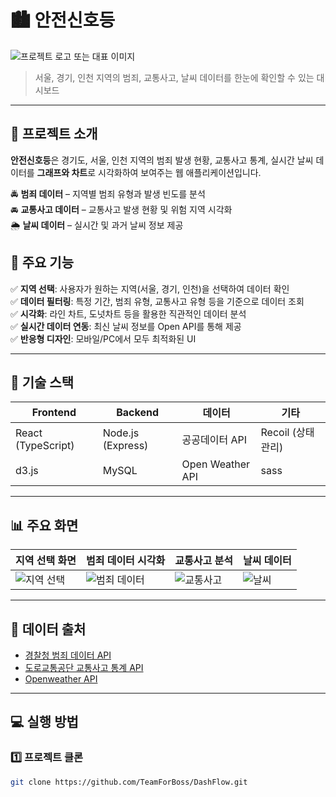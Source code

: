 # 🏙️ 안전신호등

![프로젝트 로고 또는 대표 이미지](https://your-image-url.com)

> 서울, 경기, 인천 지역의 범죄, 교통사고, 날씨 데이터를 한눈에 확인할 수 있는 대시보드

---

## 📝 프로젝트 소개
**안전신호등**은 경기도, 서울, 인천 지역의 범죄 발생 현황, 교통사고 통계, 실시간 날씨 데이터를 **그래프와 차트**로 시각화하여 보여주는 웹 애플리케이션입니다.

🚔 **범죄 데이터** – 지역별 범죄 유형과 발생 빈도를 분석  
🚘 **교통사고 데이터** – 교통사고 발생 현황 및 위험 지역 시각화  
🌦️ **날씨 데이터** – 실시간 및 과거 날씨 정보 제공  

## 🎯 주요 기능
✅ **지역 선택**: 사용자가 원하는 지역(서울, 경기, 인천)을 선택하여 데이터 확인  
✅ **데이터 필터링**: 특정 기간, 범죄 유형, 교통사고 유형 등을 기준으로 데이터 조회  
✅ **시각화**: 라인 차트, 도넛차트 등을 활용한 직관적인 데이터 분석  
✅ **실시간 데이터 연동**: 최신 날씨 정보를 Open API를 통해 제공  
✅ **반응형 디자인**: 모바일/PC에서 모두 최적화된 UI  

---

## 🚀 기술 스택
| Frontend | Backend | 데이터 | 기타 |
|----------|---------|----------|------|
| React (TypeScript) | Node.js (Express) | 공공데이터 API | Recoil (상태 관리) |
| d3.js | MySQL | Open Weather API | sass |

---

## 📊 주요 화면
| 지역 선택 화면 | 범죄 데이터 시각화 | 교통사고 분석 | 날씨 데이터 |
|---------------|------------------|------------|------------|
| ![지역 선택](https://your-image-url.com) | ![범죄 데이터](https://your-image-url.com) | ![교통사고](https://your-image-url.com) | ![날씨](https://your-image-url.com) |

---

## 🔗 데이터 출처
- [경찰청 범죄 데이터 API]()
- [도로교통공단 교통사고 통계 API]()
- [Openweather API]()

---

## 💻 실행 방법
### 1️⃣ **프로젝트 클론**
````bash
git clone https://github.com/TeamForBoss/DashFlow.git
````
